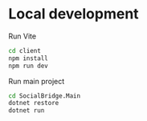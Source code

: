 # Local development

Run Vite
```bash
cd client
npm install
npm run dev
```
Run main project
```bash
cd SocialBridge.Main
dotnet restore
dotnet run
```
